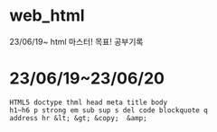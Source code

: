 # web_html
23/06/19~ html 마스터! 목표! 공부기록

# 23/06/19~23/06/20

 ```
 HTML5 doctype thml head meta title body
h1~h6 p strong em sub sup s del code blockquote q
address hr &lt; &gt; &copy;  &amp; 
```
